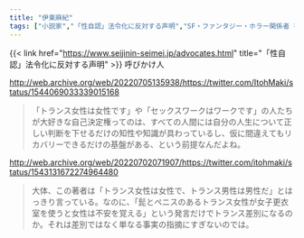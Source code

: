 ```yaml
---
title: "伊東麻紀"
tags: ["小説家","「性自認」法令化に反対する声明","SF・ファンタジー・ホラー関係者 有志の声明文"]
---
```


{{< link href="https://www.seijinin-seimei.jp/advocates.html" title="「性自認」法令化に反対する声明" >}} 呼びかけ人

http://web.archive.org/web/20220705135938/https://twitter.com/ItohMaki/status/1544069033339015168

> 「トランス女性は女性です」や「セックスワークはワークです」の人たちが大好きな自己決定権ってのは、すべての人間には自分の人生について正しい判断を下せるだけの知性や知識が具わっているし、仮に間違えてもリカバリーできるだけの基盤がある、という前提なんだよね。

http://web.archive.org/web/20220702071907/https://twitter.com/itohmaki/status/1543131672274964480

> 大体、この著者は「トランス女性は女性で、トランス男性は男性だ」とはっきり言っている。なのに、「髭とペニスのあるトランス女性が女子更衣室を使うと女性は不安を覚える」という発言だけでトランス差別になるのか。それは差別ではなく単なる事実の指摘にすぎないのでは。